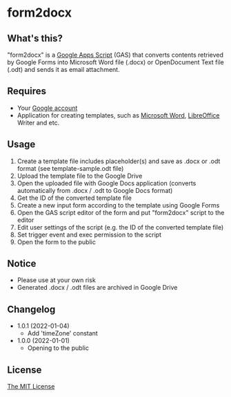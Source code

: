 # form2docx

## What's this?

"form2docx" is a [Google Apps Script](https://workspace.google.co.jp/intl/en/products/apps-script/) (GAS) that converts contents retrieved by Google Forms into Microsoft Word file (.docx) or OpenDocument Text file (.odt) and sends it as email attachment.

## Requires

* Your [Google account](https://www.google.com/account/about/)
* Application for creating templates, such as [Microsoft Word](https://www.microsoft.com/en-us/microsoft-365/word),  [LibreOffice](https://www.libreoffice.org/) Writer and etc.

## Usage

1. Create a template file includes placeholder(s) and save as .docx or .odt format (see template-sample.odt file)
2. Upload the template file to the Google Drive
3. Open the uploaded file with Google Docs application (converts automatically from .docx / .odt to Google Docs format)
4. Get the ID of the converted template file
5. Create a new input form according to the template using Google Forms
6. Open the GAS script editor of the form and put "form2docx" script to the editor
7. Edit user settings of the script (e.g. the ID of the converted template file)
8. Set trigger event and exec permission to the script
9. Open the form to the public

## Notice

* Please use at your own risk
* Generated .docx / .odt files are archived in Google Drive

## Changelog

* 1.0.1 (2022-01-04)
  * Add 'timeZone' constant
* 1.0.0 (2022-01-01)
  * Opening to the public

## License

[The MIT License](https://opensource.org/licenses/mit-license.php)